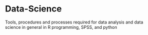 # Data-Science
Tools, procedures and processes required for data analysis and data science in general in R programming, SPSS, and python
